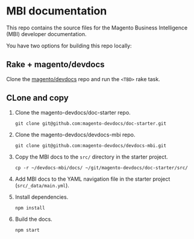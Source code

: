 # MBI documentation

This repo contains the source files for the Magento Business Intelligence (MBI) developer documentation.

You have two options for building this repo locally:

## Rake + magento/devdocs

Clone the [magento/devdocs](https://github.com/magento/devdocs) repo and run the `<TBD>` rake task.

## CLone and copy

1. Clone the magento-devdocs/doc-starter repo.

   ```shell
   git clone git@github.com:magento-devdocs/doc-starter.git
   ```

1. Clone the magento-devdocs/devdocs-mbi repo.

   ```shell
   git clone git@github.com:magento-devdocs/devdocs-mbi.git
   ```

1. Copy the MBI docs to the `src/` directory in the starter project.

   ```shell
   cp -r ~/devdocs-mbi/docs/ ~/git/magento-devdocs/doc-starter/src/
   ```

1. Add MBI docs to the YAML navigation file in the starter project (`src/_data/main.yml`).

1. Install dependencies.
  
   ```shell
   npm install
   ```

1. Build the docs.

   ```shell
   npm start
   ```
